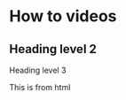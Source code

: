 # How to videos

## Heading level 2



Heading level 3





<div

<div class="my-div"> This is from html</div>

